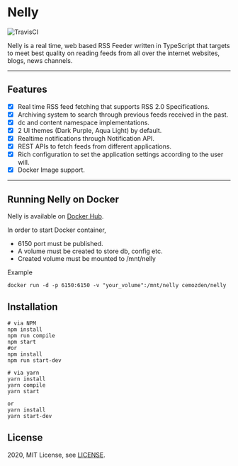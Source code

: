 # Nelly
![TravisCI](https://api.travis-ci.com/cemozden/nelly.svg?branch=master)

Nelly is a real time, web based RSS Feeder written in TypeScript that targets to meet best quality on reading feeds from all over the internet websites, blogs, news channels.

***
## Features
* [x] Real time RSS feed fetching that supports RSS 2.0 Specifications.
* [x] Archiving system to search through previous feeds received in the past.
* [x] dc and content namespace implementations.
* [x] 2 UI themes (Dark Purple, Aqua Light) by default.
* [x] Realtime notifications through Notification API.
* [x] REST APIs to fetch feeds from different applications.
* [x] Rich configuration to set the application settings according to the user will.
* [x] Docker Image support. 
***

## Running Nelly on Docker
Nelly is available on [Docker Hub](https://hub.docker.com/r/cemozden/nelly).

In order to start Docker container,
* 6150 port must be published.
* A volume must be created to store db, config etc.
* Created volume must be mounted to /mnt/nelly

Example
```
docker run -d -p 6150:6150 -v "your_volume":/mnt/nelly cemozden/nelly
```

## Installation
```
# via NPM
npm install
npm run compile
npm start
#or
npm install
npm run start-dev

# via yarn
yarn install 
yarn compile
yarn start

or 
yarn install
yarn start-dev
```

## License
2020, MIT License, see [LICENSE](https://github.com/cemozden/nelly/blob/master/LICENSE).